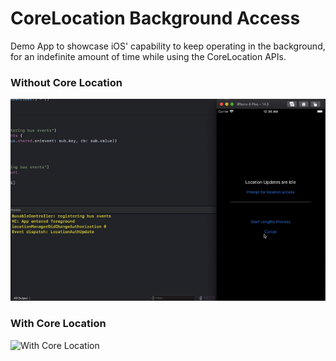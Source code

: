 # CoreLocation Background Access

Demo App to showcase iOS' capability to keep operating in the background, for an indefinite amount of time while using the CoreLocation APIs.
 


### Without Core Location

![without core location](https://github.com/samermurad/ios-cl-background-access/blob/f18093fd858ae545e9600fbb438f02df6bd6a92a/gifs/WithoutLocationAccess.gif)


### With Core Location

![With Core Location](https://github.com/samermurad/ios-cl-background-access/blob/f18093fd858ae545e9600fbb438f02df6bd6a92a/gifs/WithLocationAccess.gif)

